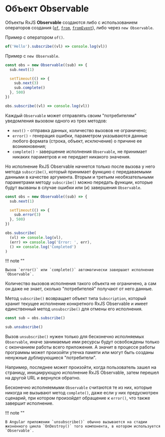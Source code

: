 # Объект Observable

Объекты RxJS **Observable** создаются либо с использованием операторов создания ([`of`](https://rxjs.dev/api/index/function/of), [`from`](https://rxjs.dev/api/index/function/from), [`fromEvent`](https://rxjs.dev/api/index/function/fromEvent)), либо через `new Observable`.

Пример с оператором `of()`.

```ts
of('Hello').subscribe((vl) => console.log(vl))
```

Пример с `new Observable`.

```ts
const obs = new Observable((sub) => {
  sub.next(1)

  setTimeout(() => {
    sub.next(3)
    sub.complete()
  }, 500)
})

obs.subscribe((vl) => console.log(vl))
```

Каждый `Observable` может отправлять своим "потребителям" уведомления вызовом одного из трех методов:

- `next()` - отправка данных, количество вызовов не ограничено;
- `error()` - генерация ошибки, параметром указываются данные любого формата (строка, объект, исключение) о причине ее возникновения;
- `complete()` - завершение исполнения `Observable`, не принимает никаких параметров и не передает никакого значения.

Но исполнение RxJS Observable начнется только после вызова у него метода `subscribe()`, который принимает функцию с передаваемыми данными в качестве аргумента. Вторым и третьим необязательными параметрами методу `subscribe()` можно передать функции, которые будут вызваны в случае ошибки или (и) завершения `Observable`.

```ts
const obs = new Observable((sub) => {
  sub.next(1)

  setTimeout(() => {
    sub.error(3)
  }, 500)
})

obs.subscribe(
  (vl) => console.log(vl),
  (err) => console.log('Error: ', err),
  () => console.log('Completed')
)
```

!!! note ""

    Вызов `error()` или `complete()` автоматически завершает исполнение `Observable`.

Количество вызовов исполнения такого объекта не ограничено, а сам он даже не знает, сколько "потребителей" получают от него данные.

Метод `subscribe()` возвращает объект типа `Subscription`, который хранит текущее исполнение конкретного RxJS Observable и имеет единственный метод `unsubscribe()` для отмены его исполнения.

```ts
const sub = obs.subscribe()

sub.unsubscribe()
```

Вызов `unsubscribe()` нужен только для бесконечно исполняемых `Observable`, иначе занимаемые ими ресурсы будут освобождены только с окончанием работы всего приложения. А значит в процессе работы программы может произойти утечка памяти или могут быть созданы ненужные дублирующиеся "потребители".

Например, последнее может произойти, когда пользователь зашел на страницу, инициирующую исполнение RxJS Observable, затем перешел на другой URL и вернулся обратно.

Бесконечно исполняемыми `Observable` считаются те из них, которые никогда не вызывают метод `complete()`, даже если у них предусмотрен сценарий, при котором произойдет обращение к `error()`, что также завершит исполнение.

!!! note ""

    В Angular приложении `unsubscribe()` обычно вызывается на стадии жизненного цикла `OnDestroy()` того компонента, в котором используется `Observable`.
